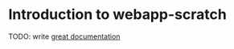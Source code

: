 # Introduction to webapp-scratch

TODO: write [great documentation](http://jacobian.org/writing/what-to-write/)
